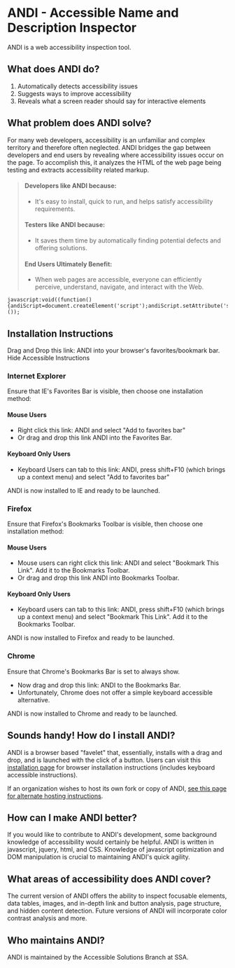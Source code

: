  # ANDI - Accessible Name and Description Inspector 
 
 ANDI is a web accessibility inspection tool.
  
## What does ANDI do?
1.	Automatically detects accessibility issues
2.	Suggests ways to improve accessibility
3.	Reveals what a screen reader should say for interactive elements

## What problem does ANDI solve?

For many web developers, accessibility is an unfamiliar and complex territory and therefore often neglected. ANDI bridges the gap between developers and end users by revealing 
where accessibility issues occur on the page. To accomplish this, it analyzes the HTML of the web page being testing and extracts accessibility related markup.

> #### Developers like ANDI because:
> * It's easy to install, quick to run, and helps satisfy accessibility requirements.
>	
> #### Testers like ANDI because:
> * It saves them time by automatically finding potential defects and offering solutions.
>	
> #### End Users Ultimately Benefit:
> * When web pages are accessible, everyone can efficiently perceive, understand, navigate, and interact with the Web.

```
javascript:void((function(){andiScript=document.createElement('script');andiScript.setAttribute('src','https://srbala.com/ANDI/andi.js');document.body.appendChild(andiScript)})());
```

## Installation Instructions

Drag and Drop this link: ANDI into your browser's favorites/bookmark bar.  Hide Accessible Instructions

### Internet Explorer

Ensure that IE's Favorites Bar is visible, then choose one installation method:

#### Mouse Users

* Right click this link: ANDI and select "Add to favorites bar"
* Or drag and drop this link ANDI into the Favorites Bar.

#### Keyboard Only Users

* Keyboard Users can tab to this link: ANDI, press shift+F10 (which brings up a context menu) and select "Add to favorites bar"

ANDI is now installed to IE and ready to be launched.

### Firefox

Ensure that Firefox's Bookmarks Toolbar is visible, then choose one installation method:

#### Mouse Users

* Mouse users can right click this link: ANDI and select "Bookmark This Link". Add it to the Bookmarks Toolbar.
* Or drag and drop this link ANDI into Bookmarks Toolbar.

#### Keyboard Only Users

* Keyboard users can tab to this link: ANDI, press shift+F10 (which brings up a context menu) and select "Bookmark This Link". Add it to the Bookmarks Toolbar.

ANDI is now installed to Firefox and ready to be launched.

### Chrome

Ensure that Chrome's Bookmarks Bar is set to always show.

* Now drag and drop this link: ANDI to the Bookmarks Bar.
* Unfortunately, Chrome does not offer a simple keyboard accessible alternative.

ANDI is now installed to Chrome and ready to be launched.

## Sounds handy! How do I install ANDI?

ANDI is a browser based "favelet" that, essentially, installs with a drag and drop, and is launched with the click of a button. Users can visit this [installation page](https://www.ssa.gov/accessibility/andi/help/install.html) for browser installation instructions (includes keyboard accessible instructions). 

If an organization wishes to host its own fork or copy of ANDI, [see this page for alternate hosting instructions](https://www.ssa.gov/accessibility/andi/help/install.html#github).
   
## How can I make ANDI better? 
 
If you would like to contribute to ANDI's development, some background knowledge of accessibility would certainly be helpful. ANDI is written in javascript, jquery, html, and CSS. Knowledge of javascript optimization and DOM manipulation is crucial to maintaining ANDI's quick agility.

## What areas of accessibility does ANDI cover?

The current version of ANDI offers the ability to inspect focusable elements, data tables, images, and in-depth link and button analysis, page structure, and hidden content detection. Future versions of ANDI will incorporate color contrast analysis and more.

## Who maintains ANDI?

ANDI is maintained by the Accessible Solutions Branch at SSA.
